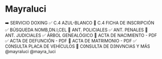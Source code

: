 # Mayraluci
➡️ SERVICIO DOXING   ✅ C.4 AZUL-BLANCO 🌟 C.4 FICHA DE INSCRIPCIÓN ✅ BÚSQUEDA NOMB,DN.I,CEL 🌟 ANT. POLICIALES  ✅ ANT. PENALES 🌟 ANT. JUDICIALES ✅ ÁRBOL GENEALÓGICO  🌟 ACTA DE NACIMIENTO - PDF ✅ ACTA DE DEFUNCIÓN - PDF 🌟 ACTA DE MATRIMONIO - PDF ✅ C0NSULTA PLACA DE VEHÍCULOS 🌟 C0NSULTA DE D3NVNCIAS Y MÁS  @mayraluci @mayra_luci
